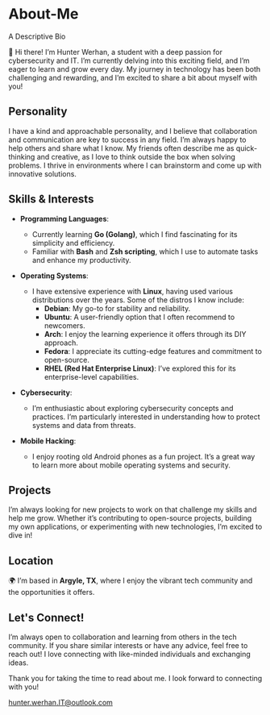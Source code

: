 # About-Me
A Descriptive Bio

👋 Hi there! I’m Hunter Werhan, a student with a deep passion for cybersecurity and IT. I’m currently delving into this exciting field, and I’m eager to learn and grow every day. My journey in technology has been both challenging and rewarding, and I’m excited to share a bit about myself with you!

## Personality

I have a kind and approachable personality, and I believe that collaboration and communication are key to success in any field. I’m always happy to help others and share what I know. My friends often describe me as quick-thinking and creative, as I love to think outside the box when solving problems. I thrive in environments where I can brainstorm and come up with innovative solutions.

## Skills & Interests

- **Programming Languages**: 
  - Currently learning **Go (Golang)**, which I find fascinating for its simplicity and efficiency.
  - Familiar with **Bash** and **Zsh scripting**, which I use to automate tasks and enhance my productivity.

- **Operating Systems**: 
  - I have extensive experience with **Linux**, having used various distributions over the years. Some of the distros I know include:
    - **Debian**: My go-to for stability and reliability.
    - **Ubuntu**: A user-friendly option that I often recommend to newcomers.
    - **Arch**: I enjoy the learning experience it offers through its DIY approach.
    - **Fedora**: I appreciate its cutting-edge features and commitment to open-source.
    - **RHEL (Red Hat Enterprise Linux)**: I’ve explored this for its enterprise-level capabilities.

- **Cybersecurity**: 
  - I’m enthusiastic about exploring cybersecurity concepts and practices. I’m particularly interested in understanding how to protect systems and data from threats.

- **Mobile Hacking**: 
  - I enjoy rooting old Android phones as a fun project. It’s a great way to learn more about mobile operating systems and security.

## Projects

I’m always looking for new projects to work on that challenge my skills and help me grow. Whether it’s contributing to open-source projects, building my own applications, or experimenting with new technologies, I’m excited to dive in!

## Location

🌍 I’m based in **Argyle, TX**, where I enjoy the vibrant tech community and the opportunities it offers.

## Let's Connect!

I’m always open to collaboration and learning from others in the tech community. If you share similar interests or have any advice, feel free to reach out! I love connecting with like-minded individuals and exchanging ideas.

Thank you for taking the time to read about me. I look forward to connecting with you!

hunter.werhan.IT@outlook.com
